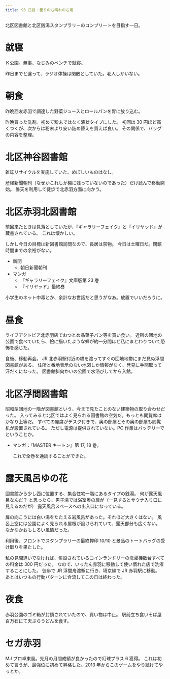 ```yaml
---
title: 93 日目：曇りのち晴れのち雨
---
```


北区図書館と北区銭湯スタンプラリーのコンプリートを目指す一日。

# 就寝

Ｋ公園。無事、なじみのベンチで就寝。

昨日までと違って、ラジオ体操は閑散としていた。老人しかいない。

# 朝食

昨晩西友赤羽で調達した野菜ジュースとロールパンを胃に放り込む。

昨晩買った洗剤。初めて粉末ではなく液状タイプにした。
初回は 30 円ほど高くつくが、次からは粉末より安い詰め替えを買えば良い。
その関係で、バッグの内容を整理。

# 北区神谷図書館

雑誌リサイクルを実施していた。めぼしいものはなし。

産経新聞朝刊（なぜかこれしか棚に残っていないのであった）だけ読んで移動開始。
曇天を利用して徒歩で北赤羽方面に向かう。

# 北区赤羽北図書館

前回来たときは見落としていたが、『ギャラリーフェイク』と『イリヤッド』が蔵書されている。
これは懐かしい。

しかし今日の目標は新図書館訪問なので、長居は禁物。
今日は土曜日だ。閉館時間までの余裕がない。

* 新聞
  * 朝日新聞朝刊
* マンガ
  * 『ギャラリーフェイク』文庫版第 23 巻
  * 『イリヤッド』最終巻

小学生のネット中毒とか、余計なお世話だと思うがなあ。放置でいいだろうに。

# 昼食

ライフアクトピア北赤羽店でおつとめ品菓子パン等を買い食い。
近所の団地の公園で食べていたら、絵に描いたような蜂が約一分間ほど私にまとわりついて恐怖を感じた。

食後、移動再会。
JR 北赤羽駅付近の橋を渡ってすぐの団地地帯にまだ見ぬ浮間図書館がある。
住所と番地表示のない地図しか情報がなく、発見に手間取って汗だくになった。
図書館斜向かいの公園で水浴びしてから入館。

# 北区浮間図書館

昭和型団地の一階が図書館という、今まで見たことのない建築物の取り合わせだった。
入ってみると北区ではよく見られる図書館の空気だ。もっとも閲覧席はかなり上等だ。
すべての座席がデスク付きで、奥の部屋とその奥の部屋も閲覧机が設置されている。
ただし電源は提供されていない。PC 作業はバッテリーでということか。

* マンガ：『MASTER キートン』第 17, 18 巻。

  これで全巻を通読することができた。

# 露天風呂ゆの花

図書館から少し西に位置する、集合住宅一階にあるタイプの銭湯。
何が露天風呂なんだ？ と思ったら、男子湯では浴室奥の扉が（一見するとサウナ入り口に見えるのだが）
露天風呂スペースへの出入口になっている。

扉の向こうには白い湯をたたえる岩風呂があった。それほど大きくはない。
風呂上空には公園によく見られる屋根が設けられていて、露天部分も広くない。
なかなかおもしろい風情だった。

利用後、フロントでスタンプラリーの最終押印 10/10 と景品のトートバッグの受け取りを果たした。

私の見間違いでなければ、併設されているコインランドリーの洗濯機数台すべての料金は 300 円だった。
なので、いったん赤羽に移動して使い慣れた店で洗濯することにした。
徒歩で JR 浮間舟渡駅に行き、埼京線で JR 赤羽駅に移動。
あとはいつもの行動パターンに合流してこの日は終わった。

# 夜食

赤羽公園のゴミ箱が封鎖されていたので、買い物は中止。
駅前立ち食いそば屋百万石にて天ぷらうどんを食す。

# セガ赤羽

MJ プロ卓東風。先月の月間成績が良かったので幻球プラス 6 獲得。
これは初めて言うが、最強位に初めて昇格した。2013 年からこのゲームをやり続けてやっとか。
